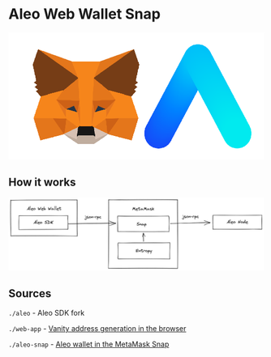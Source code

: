 # Aleo Web Wallet Snap

![Project logo](logo.png)

## How it works

![Snap diagram](snap-diagram.png)

## Sources

`./aleo` - Aleo SDK fork

`./web-app` - [Vanity address generation in the browser](https://reverent-jang-80780c.netlify.app/)  <!-- [![Netlify Status](https://api.netlify.com/api/v1/badges/6c55e72f-85c6-4519-b39f-d437b6d5bc1d/deploy-status)](https://app.netlify.com/sites/distracted-golick-e01855/deploys) -->

`./aleo-snap` - [Aleo wallet in the MetaMask Snap](https://distracted-golick-e01855.netlify.app)  <!-- [![Netlify Status](https://api.netlify.com/api/v1/badges/85286868-068d-4e65-a8b9-4674e0f38a39/deploy-status)](https://app.netlify.com/sites/reverent-jang-80780c/deploys) -->
